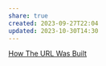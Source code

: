 ```yaml
---
share: true
created: 2023-09-27T22:04
updated: 2023-10-30T14:30
---
```

[How The URL Was Built](https://www.welcometothejungle.com/en/articles/btc-url-internet)
